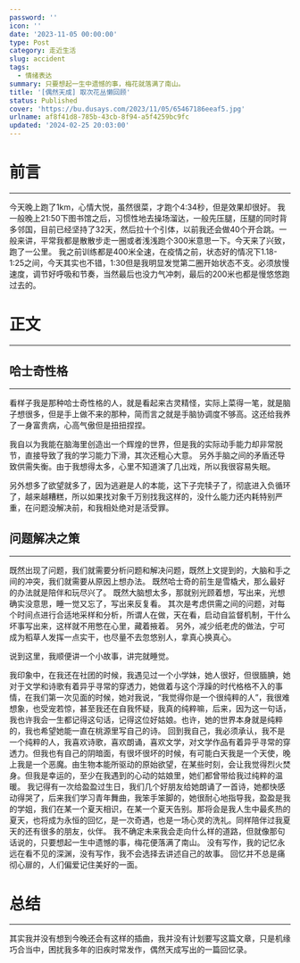 ```yaml
---
password: ''
icon: ''
date: '2023-11-05 00:00:00'
type: Post
category: 走近生活
slug: accident
tags:
  - 情绪表达
summary: 只要想起一生中遗憾的事，梅花就落满了南山。
title: '[偶然天成] 取次花丛懒回顾'
status: Published
cover: 'https://bu.dusays.com/2023/11/05/65467186eeaf5.jpg'
urlname: af8f41d8-785b-43cb-8f94-a5f4259bc9fc
updated: '2024-02-25 20:03:00'
---
```


# 前言


---


  今天晚上跑了1km，心情大悦，虽然很菜，才跑个4:34秒，但是效果却很好。
  我一般晚上21:50下图书馆之后，习惯性地去操场溜达，一般先压腿，压腿的同时背多邻国，目前已经坚持了32天，然后拉十个引体，以前我还会做40个开合跳。一般来讲，平常我都是散散步走一圈或者浅浅跑个300米意思一下。今天来了兴致，跑了一公里。
  我之前训练都是400米全速，在疫情之前，状态好的情况下1.18-1:25之间，今天其实也不错，1:30但是我明显发觉第二圈开始状态不支。必须放慢速度，调节好呼吸和节奏，当然最后也没力气冲刺，最后的200米也都是慢悠悠跑过去的。


# 正文


---


## 哈士奇性格


---


  看样子我是那种哈士奇性格的人，就是看起来古灵精怪，实际上菜得一笔，就是脑子想很多，但是手上做不来的那种，简而言之就是手脑协调度不够高。这还给我养了一身富贵病，心高气傲但是扭扭捏捏。


  我自以为我能在脑海里创造出一个辉煌的世界，但是我的实际动手能力却非常脱节，直接导致了我的学习能力下滑，其次还粗心大意。
另外手脑之间的矛盾还导致供需失衡。由于我想得太多，心里不知道演了几出戏，所以我很容易失眠。


  另外想多了欲望就多了，因为逃避是人的本能，这下子完犊子了，彻底进入负循环了，越来越糟糕，所以如果找对象千万别找我这样的，没什么能力还内耗特别严重，在问题没解决前，和我相处绝对是活受罪。


## 问题解决之策


---


  既然出现了问题，我们就需要分析问题和解决问题，既然上文提到的，大脑和手之间的冲突，我们就需要从原因上想办法。
  既然哈士奇的前生是雪橇犬，那么最好的办法就是陪伴和玩尽兴了。
  既然大脑想太多，那就别光顾着想，写出来，光想确实没意思，睡一觉又忘了，写出来反复看。
  其次是考虑供需之间的问题，对每个时间点进行合适地采样和分析，所谓人在做，天在看，启动自监督机制，干什么坏事写出来，这样就不用憋在心里，藏着掖着。
  另外，减少纸老虎的做法，宁可成为稻草人发挥一点实干，也尽量不去忽悠别人，拿真心换真心。


  说到这里，我顺便讲一个小故事，讲完就睡觉。


  我印象中，在我还在社团的时候，我遇见过一个小学妹，她人很好，但很腼腆，她对于文学和诗歌有着异乎寻常的穿透力，她做着与这个浮躁的时代格格不入的事情，在我们第一次见面的时候，她对我说，“我觉得你是一个很纯粹的人”，我很难想象，也受宠若惊，甚至我还在自我怀疑，我真的纯粹嘛，后来，因为这一句话，我也许我会一生都记得这句话，记得这位好姑娘。也许，她的世界本身就是纯粹的，我也希望她能一直在桃源里写自己的诗。
  回到我自己，我必须承认，我不是一个纯粹的人，我喜欢诗歌，喜欢朗诵，喜欢文学，对文学作品有着异乎寻常的穿透力。但我也有自己的阴暗面，有很坏很坏的时候，有可能白天我是一个天使，晚上我是一个恶魔。由生物本能所驱动的原始欲望，在某些时刻，会让我觉得烈火焚身。但我是幸运的，至少在我遇到的心动的姑娘里，她们都曾带给我过纯粹的温暖。
  我记得有一次给盈盈过生日，我们几个好朋友给她朗诵了一首诗，她都快感动得哭了，后来我们学习青年舞曲，我笨手笨脚的，她很耐心地指导我，盈盈是我的学姐，我们在某一个夏天相识，在某一个夏天告别。那将会是我人生中最炙热的夏天，也将成为永恒的回忆，是一次奇遇，也是一场心灵的洗礼。同样陪伴过我夏天的还有很多的朋友，伙伴。
  我不确定未来我会走向什么样的道路，但就像那句话说的，只要想起一生中遗憾的事，梅花便落满了南山。
  没有写作，我的记忆永远在看不见的深渊，没有写作，我不会选择去讲述自己的故事。
  回忆并不总是痛彻心扉的，人们偏爱记住美好的一面。


# 总结


---


  其实我并没有想到今晚还会有这样的插曲，我并没有计划要写这篇文章，只是机缘巧合当中，困扰我多年的旧疾时常发作，偶然天成写出的一篇回忆录。

